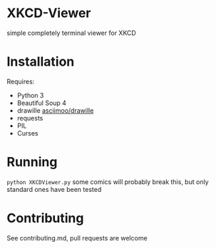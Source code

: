 # XKCD-Viewer
simple completely terminal viewer for XKCD

# Installation

Requires:
* Python 3
* Beautiful Soup 4
* drawille [asciimoo/drawille](http://github.com/asciimoo/drawille)
* requests
* PIL
* Curses

# Running

`python XKCDViewer.py`
some comics will probably break this, but only standard ones have been tested

# Contributing

See contributing.md, pull requests are welcome
